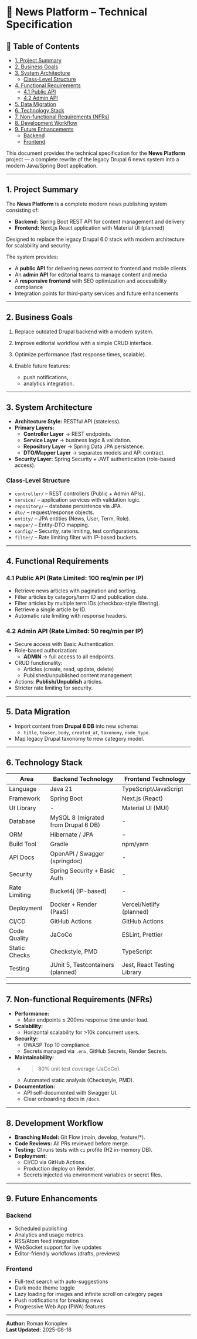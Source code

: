# 📐 News Platform – Technical Specification
## 📑 Table of Contents
- [1. Project Summary](#1-project-summary)
- [2. Business Goals](#2-business-goals)
- [3. System Architecture](#3-system-architecture)
    - [Class-Level Structure](#class-level-structure)
- [4. Functional Requirements](#4-functional-requirements)
    - [4.1 Public API](#41-public-api)
    - [4.2 Admin API](#42-admin-api)
- [5. Data Migration](#5-data-migration)
- [6. Technology Stack](#6-technology-stack)
- [7. Non-functional Requirements (NFRs)](#7-non-functional-requirements-nfrs)
- [8. Development Workflow](#8-development-workflow)
- [9. Future Enhancements](#9-future-enhancements)
    - [Backend](#backend)
    - [Frontend](#frontend)


This document provides the technical specification for the **News Platform** project — a complete rewrite of the legacy Drupal 6 news system into a modern Java/Spring Boot application.

---

## 1. Project Summary
The **News Platform** is a complete modern news publishing system consisting of:
- **Backend:** Spring Boot REST API for content management and delivery
- **Frontend:** Next.js React application with Material UI (planned)

Designed to replace the legacy Drupal 6.0 stack with modern architecture for scalability and security.

The system provides:
- A **public API** for delivering news content to frontend and mobile clients
- An **admin API** for editorial teams to manage content and media
- A **responsive frontend** with SEO optimization and accessibility compliance
- Integration points for third-party services and future enhancements

---

## 2. Business Goals
1. Replace outdated Drupal backend with a modern system.
2. Improve editorial workflow with a simple CRUD interface.
3. Optimize performance (fast response times, scalable).
4. Enable future features:

    - push notifications,
    - analytics integration.

---

## 3. System Architecture

- **Architecture Style:** RESTful API (stateless).
- **Primary Layers:**
    - **Controller Layer** → REST endpoints.
    - **Service Layer** → business logic & validation.
    - **Repository Layer** → Spring Data JPA persistence.
    - **DTO/Mapper Layer** → separates models and API contract.
- **Security Layer:** Spring Security + JWT authentication (role-based access).

### Class-Level Structure
- `controller/` – REST controllers (Public + Admin APIs).
- `service/` – application services with validation logic.
- `repository/` – database persistence via JPA.
- `dto/` – request/response objects.
- `entity/` – JPA entities (News, User, Term, Role).
- `mapper/` – Entity-DTO mapping.
- `config/` – Security, rate limiting, test configurations.
- `filter/` – Rate limiting filter with IP-based buckets.

---

## 4. Functional Requirements

### 4.1 Public API (Rate Limited: 100 req/min per IP)
- Retrieve news articles with pagination and sorting.
- Filter articles by category/term ID and publication date.
- Filter articles by multiple term IDs (checkbox-style filtering).
- Retrieve a single article by ID.
- Automatic rate limiting with response headers.

### 4.2 Admin API (Rate Limited: 50 req/min per IP)
- Secure access with Basic Authentication.
- Role-based authorization:
    - **ADMIN** → full access to all endpoints.
- CRUD functionality:
    - Articles (create, read, update, delete)
    - Published/unpublished content management
- Actions: **Publish/Unpublish** articles.
- Stricter rate limiting for security.

---

## 5. Data Migration
- Import content from **Drupal 6 DB** into new schema:
    - `title`, `teaser`, `body`, `created_at`, `taxonomy`, `node_type`.
- Map legacy Drupal taxonomy to new category model.


---

## 6. Technology Stack

| Area              | Backend Technology | Frontend Technology |
|-------------------|-------------------|--------------------|
| Language          | Java 21 | TypeScript/JavaScript |
| Framework         | Spring Boot | Next.js (React) |
| UI Library        | - | Material UI (MUI) |
| Database          | MySQL 8 (migrated from Drupal 6 DB) | - |
| ORM               | Hibernate / JPA | - |
| Build Tool        | Gradle | npm/yarn |
| API Docs          | OpenAPI / Swagger (springdoc) | - |
| Security          | Spring Security + Basic Auth | - |
| Rate Limiting     | Bucket4j (IP-based) | - |
| Deployment        | Docker + Render (PaaS) | Vercel/Netlify (planned) |
| CI/CD             | GitHub Actions | GitHub Actions |
| Code Quality      | JaCoCo | ESLint, Prettier |
| Static Checks     | Checkstyle, PMD | TypeScript |
| Testing           | JUnit 5, Testcontainers (planned) | Jest, React Testing Library |

---

## 7. Non-functional Requirements (NFRs)

- **Performance:**
    - Main endpoints ≤ 200ms response time under load.
- **Scalability:**
    - Horizontal scalability for >10k concurrent users.
- **Security:**
    - OWASP Top 10 compliance.
    - Secrets managed via `.env`, GitHub Secrets, Render Secrets.
- **Maintainability:**
    - >80% unit test coverage (JaCoCo).
    - Automated static analysis (Checkstyle, PMD).
- **Documentation:**
    - API self-documented with Swagger UI.
    - Clear onboarding docs in `/docs`.

---

## 8. Development Workflow

- **Branching Model:** Git Flow (main, develop, feature/*).
- **Code Reviews:** All PRs reviewed before merge.
- **Testing:** CI runs tests with `ci` profile (H2 in-memory DB).
- **Deployment:**
    - CI/CD via GitHub Actions.
    - Production deploy on Render.
    - Secrets injected via environment variables or secret files.

---

## 9. Future Enhancements

### Backend

- Scheduled publishing
- Analytics and usage metrics
- RSS/Atom feed integration
- WebSocket support for live updates
- Editor-friendly workflows (drafts, previews)

### Frontend
- Full-text search with auto-suggestions
- Dark mode theme toggle
- Lazy loading for images and infinite scroll on category pages
- Push notifications for breaking news
- Progressive Web App (PWA) features

---

**Author:** Roman Konoplev  
**Last Updated:** 2025-08-18